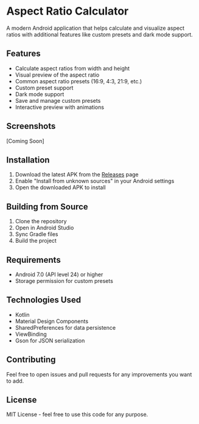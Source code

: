 # Aspect Ratio Calculator

A modern Android application that helps calculate and visualize aspect ratios with additional features like custom presets and dark mode support.

## Features

- Calculate aspect ratios from width and height
- Visual preview of the aspect ratio
- Common aspect ratio presets (16:9, 4:3, 21:9, etc.)
- Custom preset support
- Dark mode support
- Save and manage custom presets
- Interactive preview with animations

## Screenshots

[Coming Soon]

## Installation

1. Download the latest APK from the [Releases](../../releases) page
2. Enable "Install from unknown sources" in your Android settings
3. Open the downloaded APK to install

## Building from Source

1. Clone the repository
2. Open in Android Studio
3. Sync Gradle files
4. Build the project

## Requirements

- Android 7.0 (API level 24) or higher
- Storage permission for custom presets

## Technologies Used

- Kotlin
- Material Design Components
- SharedPreferences for data persistence
- ViewBinding
- Gson for JSON serialization

## Contributing

Feel free to open issues and pull requests for any improvements you want to add.

## License

MIT License - feel free to use this code for any purpose.